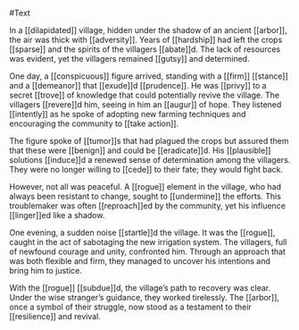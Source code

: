 #Text

In a [[dilapidated]] village, hidden under the shadow of an ancient [[arbor]], the air was thick with [[adversity]]. Years of [[hardship]] had left the crops [[sparse]] and the spirits of the villagers [[abate]]d. The lack of resources was evident, yet the villagers remained [[gutsy]] and determined.

One day, a [[conspicuous]] figure arrived, standing with a [[firm]] [[stance]] and a [[demeanor]] that [[exude]]d [[prudence]]. He was [[privy]] to a secret [[trove]] of knowledge that could potentially revive the village. The villagers [[revere]]d him, seeing in him an [[augur]] of hope. They listened [[intently]] as he spoke of adopting new farming techniques and encouraging the community to [[take action]].

The figure spoke of [[tumor]]s that had plagued the crops but assured them that these were [[benign]] and could be [[eradicate]]d. His [[plausible]] solutions [[induce]]d a renewed sense of determination among the villagers. They were no longer willing to [[cede]] to their fate; they would fight back.

However, not all was peaceful. A [[rogue]] element in the village, who had always been resistant to change, sought to [[undermine]] the efforts. This troublemaker was often [[reproach]]ed by the community, yet his influence [[linger]]ed like a shadow.

One evening, a sudden noise [[startle]]d the village. It was the [[rogue]], caught in the act of sabotaging the new irrigation system. The villagers, full of newfound courage and unity, confronted him. Through an approach that was both flexible and firm, they managed to uncover his intentions and bring him to justice.

With the [[rogue]] [[subdue]]d, the village’s path to recovery was clear. Under the wise stranger’s guidance, they worked tirelessly. The [[arbor]], once a symbol of their struggle, now stood as a testament to their [[resilience]] and revival.